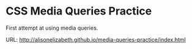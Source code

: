 # CSS Media Queries Practice

First attempt at using media queries. 

URL: http://alisonelizabeth.github.io/media-queries-practice/index.html